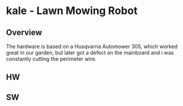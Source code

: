 # kale - Lawn Mowing Robot

## Overview

The hardware is based on a Husqvarna Automower 305, which worked great in our garden,
but later got a defect on the mainboard and i was constantly cutting the perimeter wire.

## HW

## SW

